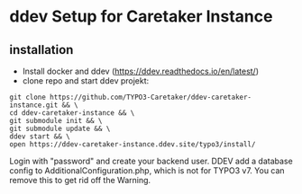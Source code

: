 # ddev Setup for Caretaker Instance

## installation

* Install docker and ddev (https://ddev.readthedocs.io/en/latest/)
* clone repo and start ddev projekt:

```
git clone https://github.com/TYPO3-Caretaker/ddev-caretaker-instance.git && \
cd ddev-caretaker-instance && \
git submodule init && \
git submodule update && \
ddev start && \
open https://ddev-caretaker-instance.ddev.site/typo3/install/
```

Login with "password" and create your backend user. DDEV add a database config to AdditionalConfiguration.php, which is not for TYPO3 v7. You can remove this to get rid off the Warning.
